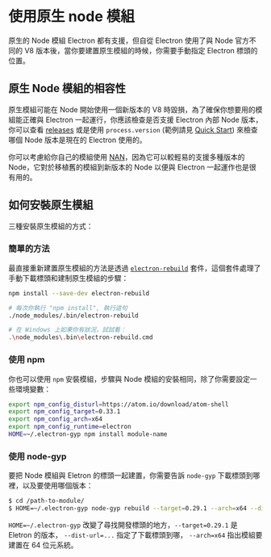 # 使用原生 node 模組

原生的 Node 模組 Electron 都有支援，但自從 Electron 使用了與 Node 官方不同的 V8 版本後，當你要建置原生模組的時候，你需要手動指定 Electron 標頭的位置。

## 原生 Node 模組的相容性

原生模組可能在 Node 開始使用一個新版本的 V8 時毀損，為了確保你想要用的模組能正確與 Electron 一起運行，你應該檢查是否支援 Electron 內部 Node 版本，你可以查看 [releases](https://github.com/electron/electron/releases) 或是使用 `process.version` (範例請見 [Quick Start](https://github.com/electron/electron/blob/master/docs/tutorial/quick-start.md)) 來檢查哪個 Node 版本是現在的 Electron 使用的。

你可以考慮給你自己的模組使用 [NAN](https://github.com/nodejs/nan/)，因為它可以較輕易的支援多種版本的 Node，它對於移植舊的模組到新版本的 Node 以便與 Electron 一起運作也是很有用的。

## 如何安裝原生模組

三種安裝原生模組的方式：

### 簡單的方法

最直接重新建置原生模組的方法是透過 [`electron-rebuild`](https://github.com/paulcbetts/electron-rebuild) 套件，這個套件處理了手動下載標頭和建制原生模組的步驟：

```sh
npm install --save-dev electron-rebuild

# 每次你執行 "npm install", 執行這句
./node_modules/.bin/electron-rebuild

# 在 Windows 上如果你有狀況，試試看：
.\node_modules\.bin\electron-rebuild.cmd
```

### 使用 npm

你也可以使用 `npm` 安裝模組，步驟與 Node 模組的安裝相同，除了你需要設定一些環境變數：

```bash
export npm_config_disturl=https://atom.io/download/atom-shell
export npm_config_target=0.33.1
export npm_config_arch=x64
export npm_config_runtime=electron
HOME=~/.electron-gyp npm install module-name
```

### 使用 node-gyp 

要把 Node 模組與 Eletron 的標頭一起建置，你需要告訴 `node-gyp` 下載標頭到哪裡，以及要使用哪個版本：

```bash
$ cd /path-to-module/
$ HOME=~/.electron-gyp node-gyp rebuild --target=0.29.1 --arch=x64 --dist-url=https://atom.io/download/atom-shell
```

`HOME=~/.electron-gyp` 改變了尋找開發標頭的地方，`--target=0.29.1` 是 Eletron 的版本， `--dist-url=...` 指定了下載標頭到哪， `--arch=x64` 指出模組要建置在 64 位元系統。
